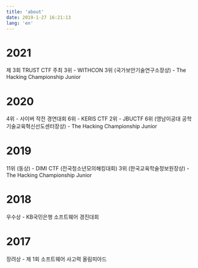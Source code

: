 ```yaml
---
title: 'about'
date: 2019-1-27 16:21:13
lang: 'en'
---
```


# 2021
<div>
제 3회 TRUST CTF 주최  
3위 - WITHCON  
3위 (국가보안기술연구소장상) - The Hacking Championship Junior  
</div>

# 2020
<div>
4위 - 사이버 작전 경연대회  
6위 - KERIS CTF  
2위 - JBUCTF  
6위 (영남이공대 공학기술교육혁신선도센터장상) - The Hacking Championship Junior  
</div>

# 2019
<div>
11위 (동상) - DIMI CTF (전국청소년모의해킹대회)  
3위 (한국교육학술정보원장상) - The Hacking Championship Junior  
</div>

# 2018

<div>
우수상 - KB국민은행 소프트웨어 경진대회  
</div>

# 2017

<div>
장려상 - 제 1회 소프트웨어 사고력 올림피아드  
</div>